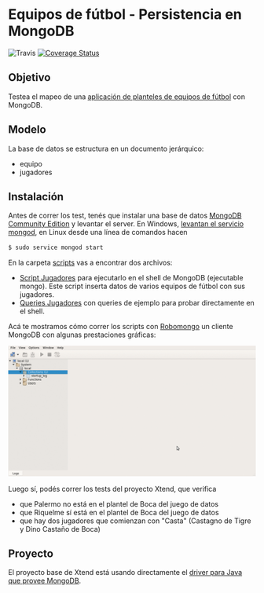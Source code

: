 # Equipos de fútbol - Persistencia en MongoDB

![Travis](https://travis-ci.org/uqbar-project/eg-equipos-futbol-mongodb.svg?branch=master)  [![Coverage Status](https://coveralls.io/repos/github/uqbar-project/eg-equipos-futbol-mongodb/badge.svg?branch=master&service=github)](https://coveralls.io/github/uqbar-project/eg-equipos-futbol-mongodb?branch=master&service=github)


## Objetivo
Testea el mapeo de una [aplicación de planteles de equipos de fútbol](https://github.com/uqbar-project/eg-equipos-futbol-mongodb/wiki) con MongoDB. 

## Modelo
La base de datos se estructura en un documento jerárquico:

* equipo 
 * jugadores

## Instalación
Antes de correr los test, tenés que instalar una base de datos [MongoDB Community Edition](https://www.mongodb.com/) y levantar el server. En Windows, [levantan el servicio mongod](https://docs.mongodb.com/manual/tutorial/install-mongodb-on-windows/), en Linux desde una línea de comandos hacen

```bash
$ sudo service mongod start
```

En la carpeta [scripts](scripts) vas a encontrar dos archivos:

* [Script Jugadores](scripts/Script_Jugadores.txt) para ejecutarlo en el shell de MongoDB (ejecutable mongo). Este script inserta datos de varios equipos de fútbol con sus jugadores.
* [Queries Jugadores](scripts/Queries_Jugadores.txt) con queries de ejemplo para probar directamente en el shell.

Acá te mostramos cómo correr los scripts con [Robomongo](https://robomongo.org/) un cliente MongoDB con algunas prestaciones gráficas:

![video](video/demo.gif)

Luego sí, podés correr los tests del proyecto Xtend, que verifica

* que Palermo no está en el plantel de Boca del juego de datos
* que Riquelme sí está en el plantel de Boca del juego de datos
* que hay dos jugadores que comienzan con "Casta" (Castagno de Tigre y Dino Castaño de Boca)

## Proyecto
El proyecto base de Xtend está usando directamente el [driver para Java que provee MongoDB](https://docs.mongodb.com/getting-started/java/client/).

